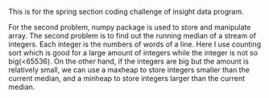 This is for the spring section coding challenge of insight data program.

For the second problem, numpy package is used to store and manipulate array.
The second problem is to find out the running median of a stream of integers. 
Each integer is the numbers of words of a line.
Here I use counting sort which is good for a large amount of integers while the integer is not so big(<65536).
On the other hand, if the integers are big but the amount is relatively small, we can use a maxheap to store integers smaller than the current median,
and a minheap to store integers larger than the current median.
